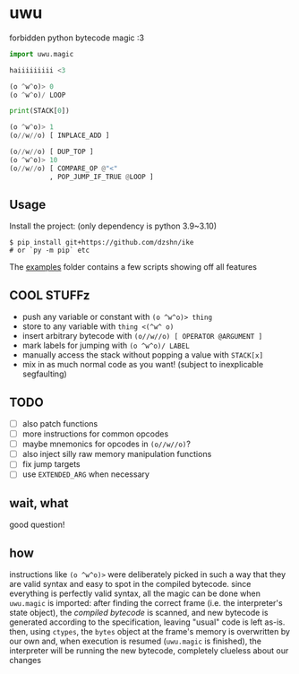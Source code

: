 # uwu

forbidden python bytecode magic :3

```py
import uwu.magic

haiiiiiiiii <3

(o ^w^o)> 0
(o ^w^o)/ LOOP

print(STACK[0])

(o ^w^o)> 1
(o//w//o) [ INPLACE_ADD ]

(o//w//o) [ DUP_TOP ]
(o ^w^o)> 10
(o//w//o) [ COMPARE_OP @"<"
          , POP_JUMP_IF_TRUE @LOOP ]
```

## Usage

Install the project: (only dependency is python 3.9~3.10)

```
$ pip install git+https://github.com/dzshn/ike
# or `py -m pip` etc
```

The [examples](examples/) folder contains a few scripts showing off all features

## COOL STUFFz

-   push any variable or constant with `(o ^w^o)> thing`
-   store to any variable with `thing <(^w^ o)`
-   insert arbitrary bytecode with `(o//w//o) [ OPERATOR @ARGUMENT ]`
-   mark labels for jumping with `(o ^w^o)/ LABEL`
-   manually access the stack without popping a value with `STACK[x]`
-   mix in as much normal code as you want! (subject to inexplicable segfaulting)

## TODO

- [ ] also patch functions
- [ ] more instructions for common opcodes
- [ ] maybe mnemonics for opcodes in `(o//w//o)`?
- [ ] also inject silly raw memory manipulation functions
- [ ] fix jump targets
- [ ] use `EXTENDED_ARG` when necessary

## wait, what

good question!

## how

instructions like `(o ^w^o)>` were deliberately picked in such a way that they
are valid syntax and easy to spot in the compiled bytecode. since everything is
perfectly valid syntax, all the magic can be done when `uwu.magic` is imported:
after finding the correct frame (i.e. the interpreter's state object), the
*compiled bytecode* is scanned, and new bytecode is generated according to
the specification, leaving "usual" code is left as-is. then, using `ctypes`,
the `bytes` object at the frame's memory is overwritten by our own and, when
execution is resumed (`uwu.magic` is finished), the interpreter will be running
the new bytecode, completely clueless about our changes
